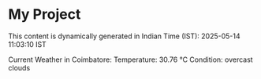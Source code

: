 # My Project

This content is dynamically generated in Indian Time (IST): 2025-05-14 11:03:10 IST


Current Weather in Coimbatore:
Temperature: 30.76 °C
Condition: overcast clouds
